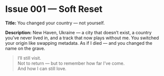 # Issue 001 — Soft Reset

**Title:** You changed your country — not yourself.

**Description:**
New Haven, Ukraine — a city that doesn’t exist, a country you’ve never lived in, and a track that now plays without me.
You switched your origin like swapping metadata. As if I died — and you changed the name on the grave.

> I’ll still visit.  
> Not to return — but to remember how far I’ve come.  
> And how I can still love.